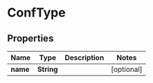 # ConfType

## Properties
Name | Type | Description | Notes
------------ | ------------- | ------------- | -------------
**name** | **String** |  |  [optional]
